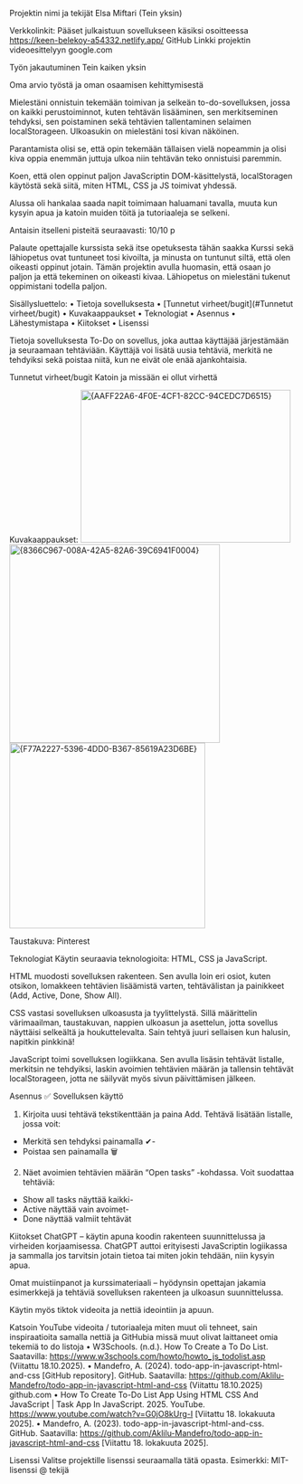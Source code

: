 Projektin nimi ja tekijät
Elsa Miftari (Tein yksin)

Verkkolinkit:
Pääset julkaistuun sovellukseen käsiksi osoitteessa https://keen-belekoy-a54332.netlify.app/
GitHub 
Linkki projektin videoesittelyyn google.com

Työn jakautuminen
Tein kaiken yksin

Oma arvio työstä ja oman osaamisen kehittymisestä

Mielestäni onnistuin tekemään toimivan ja selkeän to-do-sovelluksen, jossa on kaikki perustoiminnot, kuten tehtävän lisääminen, sen merkitseminen tehdyksi, sen poistaminen sekä tehtävien tallentaminen selaimen localStorageen. Ulkoasukin on mielestäni tosi kivan näköinen.

Parantamista olisi se, että opin tekemään tällaisen vielä nopeammin ja olisi kiva oppia enemmän juttuja ulkoa niin tehtävän teko onnistuisi paremmin.

Koen, että olen oppinut paljon JavaScriptin DOM-käsittelystä, localStoragen käytöstä sekä siitä, miten HTML, CSS ja JS toimivat yhdessä.

Alussa oli hankalaa saada napit toimimaan haluamani tavalla, muuta kun kysyin apua ja katoin muiden töitä ja tutoriaaleja se selkeni. 

Antaisin itselleni pisteitä seuraavasti: 10/10 p

Palaute opettajalle kurssista sekä itse opetuksesta tähän saakka
Kurssi sekä lähiopetus ovat tuntuneet tosi kivoilta, ja minusta on tuntunut siltä, että olen oikeasti oppinut jotain. Tämän projektin avulla huomasin, että osaan jo paljon ja että tekeminen on oikeasti kivaa. Lähiopetus on mielestäni tukenut oppimistani todella paljon.

Sisällysluettelo:
•	Tietoja sovelluksesta
•	[Tunnetut virheet/bugit](#Tunnetut virheet/bugit)
•	Kuvakaappaukset
•	Teknologiat
•	Asennus
•	Lähestymistapa
•	Kiitokset
•	Lisenssi

Tietoja sovelluksesta
To-Do on sovellus, joka auttaa käyttäjää järjestämään ja seuraamaan tehtäviään. Käyttäjä voi lisätä uusia tehtäviä, merkitä ne tehdyiksi sekä poistaa niitä, kun ne eivät ole enää ajankohtaisia.

Tunnetut virheet/bugit
Katoin ja missään ei ollut virhettä

Kuvakaappaukset:
<img width="371" height="270" alt="{AAFF22A6-4F0E-4CF1-82CC-94CEDC7D6515}" src="https://github.com/user-attachments/assets/aefb9475-9557-4c47-8ccc-e3defceb5bb8" />
<img width="372" height="351" alt="{8366C967-008A-42A5-82A6-39C6941F0004}" src="https://github.com/user-attachments/assets/b98a3643-0d8f-455b-9782-a59813d7d7b7" />
<img width="346" height="328" alt="{F77A2227-5396-4DD0-B367-85619A23D6BE}" src="https://github.com/user-attachments/assets/b21d626e-b74e-4bfc-b542-e49d60cddc0f" />

Taustakuva: Pinterest 

Teknologiat
Käytin seuraavia teknologioita: HTML, CSS ja JavaScript.

HTML muodosti sovelluksen rakenteen. Sen avulla loin eri osiot, kuten otsikon, lomakkeen tehtävien lisäämistä varten, tehtävälistan ja painikkeet (Add, Active, Done, Show All).

CSS vastasi sovelluksen ulkoasusta ja tyylittelystä. Sillä määrittelin värimaailman, taustakuvan, nappien ulkoasun ja asettelun, jotta sovellus näyttäisi selkeältä ja houkuttelevalta. Sain tehtyä juuri  sellaisen kun halusin, napitkin pinkkinä!

JavaScript toimi sovelluksen logiikkana. Sen avulla lisäsin tehtävät listalle, merkitsin ne tehdyiksi, laskin avoimien tehtävien määrän ja tallensin tehtävät localStorageen, jotta ne säilyvät myös sivun päivittämisen jälkeen.


Asennus
✅ Sovelluksen käyttö
1.	Kirjoita uusi tehtävä tekstikenttään ja paina Add.
Tehtävä lisätään listalle, jossa voit:
-	Merkitä sen tehdyksi painamalla ✔-
-	Poistaa sen painamalla 🗑
2.	Näet avoimien tehtävien määrän “Open tasks” -kohdassa.
Voit suodattaa tehtäviä:
-	Show all tasks näyttää kaikki-
-	Active näyttää vain avoimet-
-	Done näyttää valmiit tehtävät

Kiitokset
ChatGPT – käytin apuna koodin rakenteen suunnittelussa ja virheiden korjaamisessa. ChatGPT auttoi erityisesti JavaScriptin logiikassa ja sammalla jos tarvitsin jotain tietoa tai miten jokin tehdään, niin kysyin apua. 

Omat muistiinpanot ja kurssimateriaali – hyödynsin opettajan jakamia esimerkkejä ja tehtäviä sovelluksen rakenteen ja ulkoasun suunnittelussa.

Käytin myös tiktok videoita ja nettiä ideointiin ja apuun.

Katsoin YouTube videoita / tutoriaaleja miten muut oli tehneet, sain inspiraatioita samalla nettiä ja GitHubia missä muut olivat laittaneet omia tekemiä to do listoja
•	W3Schools. (n.d.). How To Create a To Do List. Saatavilla: https://www.w3schools.com/howto/howto_js_todolist.asp (Viitattu 18.10.2025).
•	Mandefro, A. (2024). todo-app-in-javascript-html-and-css [GitHub repository]. GitHub. Saatavilla: https://github.com/Aklilu-Mandefro/todo-app-in-javascript-html-and-css (Viitattu 18.10.2025) github.com
•	How To Create To-Do List App Using HTML CSS And JavaScript | Task App In JavaScript. 2025. YouTube. https://www.youtube.com/watch?v=G0jO8kUrg-I [Viitattu 18. lokakuuta 2025].
•	Mandefro, A. (2023). todo-app-in-javascript-html-and-css. GitHub. Saatavilla: https://github.com/Aklilu-Mandefro/todo-app-in-javascript-html-and-css [Viitattu 18. lokakuuta 2025].

Lisenssi
Valitse projektille lisenssi seuraamalla tätä opasta.
Esimerkki: MIT-lisenssi @ tekijä
